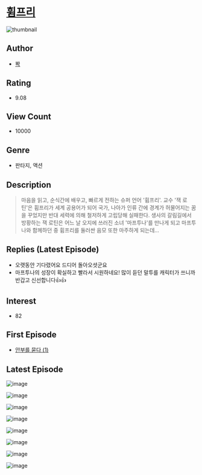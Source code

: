 # [휨프리](https://comic.naver.com/bestChallenge/list?titleId=760946)
![thumbnail](https://image-comic.pstatic.net/user_contents_data/challenge_comic/2023/03/28/281312/upload_7221860868449133111_480x623.jpeg)

## Author
- [봑](https://comic.naver.com/artistTitle?id=281312)

## Rating
- 9.08

## View Count
- 10000

## Genre
- 판타지, 액션

## Description
> 마음을 읽고, 순식간에 배우고, 빠르게 전하는 슈퍼 언어 '휨프리'. 교수 '잭 로틴'은 휨프리가 세계 공용어가 되어 국가, 나아가 인류 간에 경계가 허물어지는 꿈을 꾸었지만 반대 세력에 의해 철저하게 고립당해 실패한다. 생사의 갈림길에서 방황하는 잭 로틴은 어느 날 오지에 쓰러진 소녀 '마프투나'를 만나게 되고 마프투나와 함께하던 중 휨프리를 둘러싼 음모 또한 마주하게 되는데...

## Replies (Latest Episode)
- 오랫동안 기다렸어요 드디어 돌아오셧군요
- 마프투나의 성장이 확실하고 빨라서 시원하네요! 많이 듣던 말투를 캐릭터가 쓰니까 반갑고 신선합니다👍👍

## Interest
- 82

## First Episode
- [안부를 묻다 (1)](https://comic.naver.com/bestChallenge/detail?titleId=760946&no=1)

## Latest Episode
![image](https://image-comic.pstatic.net/user_contents_data/challenge_comic/2023/03/21/281312/upload_3846972602713334117.jpeg)

![image](https://image-comic.pstatic.net/user_contents_data/challenge_comic/2023/03/21/281312/upload_3978757881082689075.jpeg)

![image](https://image-comic.pstatic.net/user_contents_data/challenge_comic/2023/03/22/281312/upload_3833235313059259954.jpeg)

![image](https://image-comic.pstatic.net/user_contents_data/challenge_comic/2023/03/22/281312/upload_7363725574494828897.jpeg)

![image](https://image-comic.pstatic.net/user_contents_data/challenge_comic/2023/03/21/281312/upload_7076337226731828275.jpeg)

![image](https://image-comic.pstatic.net/user_contents_data/challenge_comic/2023/03/21/281312/upload_3835203627882144355.jpeg)

![image](https://image-comic.pstatic.net/user_contents_data/challenge_comic/2023/03/21/281312/upload_3690755309227422564.jpeg)

![image](https://image-comic.pstatic.net/user_contents_data/challenge_comic/2023/03/21/281312/upload_7219610163167244593.jpeg)
